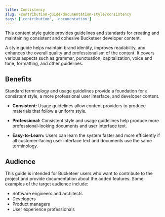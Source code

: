 ```yaml
---
title: Consistency
slug: /contribution-guide/documentation-style/consistency
tags: ['contribution', 'documentation']
---
```


This content style guide provides guidelines and standards for creating and maintaining consistent and cohesive Bucketeer developer content.

A style guide helps maintain brand identity, improves readability, and enhances the overall quality and professionalism of the content. It covers various aspects such as grammar, punctuation, capitalization, voice and tone, formatting, and other guidelines. 

## Benefits

Standard terminology and usage guidelines provide a foundation for a consistent style, a more professional user interface, and developer content.

- **Consistent:** Usage guidelines allow content providers to produce materials that follow a uniform style.

- **Professional:** Consistent style and usage guidelines help produce more professional-looking documents and user interface text.

- **Easy-to-Learn:** Users can learn the system faster and more efficiently if all customer-facing user interface text and documents use the same terminology.

## Audience

This guide is intended for Bucketeer users who want to contribute to the project and provide documentation about the added features. Some examples of the target audience include:

- Software engineers and architects
- Developers
- Product managers
- User experience professionals
